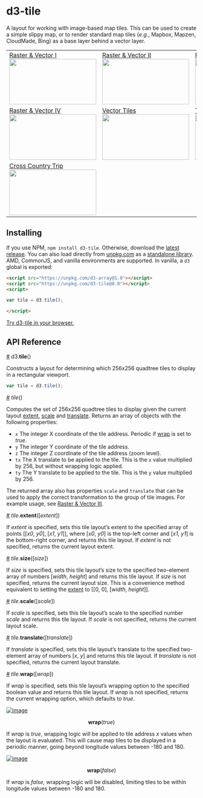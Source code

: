 # d3-tile

A layout for working with image-based map tiles. This can be used to create a simple slippy map, or to render standard map tiles (*e.g.*, Mapbox, Mapzen, CloudMade, Bing) as a base layer behind a vector layer.

<table>
  <tr>
    <td>
      <a href="http://bl.ocks.org/mbostock/94b9fd26e12c586f342d">Raster & Vector I
      <br><img width="230" height="120" src="http://bl.ocks.org/mbostock/raw/94b9fd26e12c586f342d/thumbnail.png"></a>
    </td>
    <td>
      <a href="http://bl.ocks.org/mbostock/5342063">Raster & Vector II
      <br><img width="230" height="120" src="http://bl.ocks.org/mbostock/raw/5342063/thumbnail.png"></a>
    </td>
    <td>
      <a href="http://bl.ocks.org/mbostock/5914438">Raster & Vector III
      <br><img width="230" height="120" src="http://bl.ocks.org/mbostock/raw/5914438/thumbnail.png"></a>
    </td>
  </tr>
  <tr>
    <td>
      <a href="http://bl.ocks.org/mbostock/9535021">Raster & Vector IV
      <br><img width="230" height="120" src="http://bl.ocks.org/mbostock/raw/9535021/thumbnail.png"></a>
    </td>
    <td>
      <a href="http://bl.ocks.org/mbostock/5593150">Vector Tiles
      <br><img width="230" height="120" src="http://bl.ocks.org/mbostock/raw/5593150/thumbnail.png"></a>
    </td>
    <td>
      <a href="http://bl.ocks.org/mbostock/eb0c48375fcdcdc00c54a92724733d0d">Tile by Bounding Box
      <br><img width="230" height="120" src="http://bl.ocks.org/mbostock/raw/eb0c48375fcdcdc00c54a92724733d0d/thumbnail.png"></a>
    </td>
  </tr>
  <tr>
    <td>
      <a href="http://bl.ocks.org/curran/96823ad84b0415536980b1cbf57b1dcc">Cross Country Trip
      <br><img width="230" height="120" src="http://bl.ocks.org/curran/raw/96823ad84b0415536980b1cbf57b1dcc/thumbnail.png"></a>
    </td>
  </tr>
</table>

## Installing

If you use NPM, `npm install d3-tile`. Otherwise, download the [latest release](https://github.com/d3/d3-tile/releases/latest). You can also load directly from [unpkg.com](https://unpkg.com) as a [standalone library](https://unpkg.com/d3-tile@0.0). AMD, CommonJS, and vanilla environments are supported. In vanilla, a `d3` global is exported:

```html
<script src="https://unpkg.com/d3-array@1.0"></script>
<script src="https://unpkg.com/d3-tile@0.0"></script>
<script>

var tile = d3.tile();

</script>
```

[Try d3-tile in your browser.](https://tonicdev.com/npm/d3-tile)

## API Reference

<a href="#tile" name="tile">#</a> d3.<b>tile</b>()

Constructs a layout for determining which 256x256 quadtree tiles to display in a rectangular viewport.

```js
var tile = d3.tile();
```

<a href="#_tile" name="_tile">#</a> <i>tile</i>()

Computes the set of 256x256 quadtree tiles to display given the current layout [extent](#tile_extent), [scale](#tile_scale) and [translate](#tile_translate). Returns an array of objects with the following properties:

 * `x` The integer X coordinate of the tile address. Periodic if [wrap](#tile_wrap) is set to *true*.
 * `y` The integer Y coordinate of the tile address.
 * `z` The integer Z coordinate of the tile address (zoom level).
 * `tx` The X translate to be applied to the tile. This is the `x` value multiplied by 256, but without wrapping logic applied.
 * `ty` The Y translate to be applied to the tile. This is the `y` value multiplied by 256.

The returned array also has properties `scale` and `translate` that can be used to apply the correct transformation to the group of tile images. For example usage, see [Raster & Vector III](http://bl.ocks.org/mbostock/5914438).

<a href="#tile_extent" name="tile_extent">#</a> <i>tile</i>.<b>extent</b>([<i>extent</i>])

If *extent* is specified, sets this tile layout’s extent to the specified array of points [[*x0*, *y0*], [*x1*, *y1*]], where [*x0*, *y0*] is the top-left corner and [*x1*, *y1*] is the bottom-right corner, and returns this tile layout. If *extent* is not specified, returns the current layout extent.

<a href="#tile_size" name="tile_size">#</a> <i>tile</i>.<b>size</b>([<i>size</i>])

If *size* is specified, sets this tile layout’s size to the specified two-element array of numbers [*width*, *height*] and returns this tile layout. If *size* is not specified, returns the current layout size. This is a convenience method equivalent to setting the [extent](#tile_extent) to [[0, 0], [*width*, *height*]].

<a href="#tile_scale" name="tile_scale">#</a> <i>tile</i>.<b>scale</b>([<i>scale</i>])

If *scale* is specified, sets this tile layout’s scale to the specified number *scale* and returns this tile layout. If *scale* is not specified, returns the current layout scale.

<a href="#tile_translate" name="tile_translate">#</a> <i>tile</i>.<b>translate</b>([<i>translate</i>])

If *translate* is specified, sets this tile layout’s translate to the specified two-element array of numbers [*x*, *y*] and returns this tile layout. If *translate* is not specified, returns the current layout translate.

<a href="#tile_wrap" name="tile_wrap">#</a> <i>tile</i>.<b>wrap</b>([<i>wrap</i>])

If *wrap* is specified, sets this tile layout’s wrapping option to the specified boolean value and returns this tile layout. If *wrap* is not specified, returns the current wrapping option, which defaults to *true*.

[![image](https://cloud.githubusercontent.com/assets/68416/16513800/0c158872-3f85-11e6-84c6-e481b7e0af5d.png)](http://bl.ocks.org/linusmarco/c75b1d8b0e4996c1eb8a7d9d296636e9)
<p align="center"><b>wrap</b>(<i>true</i>)</p>

If *wrap* is *true*, wrapping logic will be applied to tile address *x* values when the layout is evaluated. This will cause map tiles to be displayed in a periodic manner, going beyond longitude values between -180 and 180.

[![image](https://cloud.githubusercontent.com/assets/68416/16513812/2644b43e-3f85-11e6-83fc-a34a37c852ab.png)](http://bl.ocks.org/linusmarco/c75b1d8b0e4996c1eb8a7d9d296636e9)
<p align="center"><b>wrap</b>(<i>false</i>)</p>

If *wrap* is *false*, wrapping logic will be disabled, limiting tiles to be within longitude values between -180 and 180.
